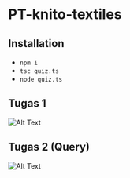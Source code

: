 # PT-knito-textiles

## Installation
* `npm i`
* `tsc quiz.ts`
* `node quiz.ts`

## Tugas 1
![Alt Text](https://media.discordapp.net/attachments/1072130226101964902/1197909836466229360/image.png?ex=65bcfb79&is=65aa8679&hm=a0423bf58dc9e35c4a5a78407c16747cd81ea4fa29d9efa8f931d03c468baa3a&=&format=webp&quality=lossless&width=433&height=635)


  
 ## Tugas 2 (Query)

![Alt Text](https://media.discordapp.net/attachments/1072130226101964902/1197910251433906248/image.png?ex=65bcfbdc&is=65aa86dc&hm=1dfb8d7323dfd5e18fbbdb11563a1c053fc2919572964738b5d40513d38b9948&=&format=webp&quality=lossless)

